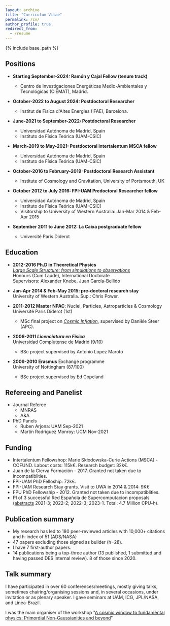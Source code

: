 ```yaml
---
layout: archive
title: "Curriculum Vitae"
permalink: /cv/
author_profile: true
redirect_from:
  - /resume
---
```


{% include base_path %}


Positions 
----
* **Starting September-2024: Ramón y Cajal Fellow (tenure track)**
  * Centro de Investigaciones Energéticas Medio-Ambientales y Tecnológicas (CIEMAT), Madrid.

* **October-2022 to August 2024: Postdoctoral Researcher**
  * Institut de Física d'Altes Energies (IFAE), Barcelona.

* **June-2021 to September-2022: Postdoctoral Researcher**
  * Universidad Autónoma de Madrid, Spain
  * Instituto de Física Teórica (UAM-CSIC)

* **March-2019 to May-2021: Postdoctoral Intertalentum MSCA fellow**
  * Universidad Autónoma de Madrid, Spain
  * Instituto de Física Teórica (UAM-CSIC)
  
* **October-2016 to February-2019: Postdoctoral Research Assistant**
  * Institute of Cosmology and Gravitation, University of Portsmouth, UK

* **October 2012 to July 2016: FPI-UAM Predoctoral Researcher fellow**
  * Universidad Autónoma de Madrid, Spain  
  * Instituto de Física Teórica (UAM-CSIC)
  * Visitorship to University of Western Australia: Jan-Mar 2014 & Feb-Apr 2015

* **September 2011 to June 2012: La Caixa postgraduate fellow**
  * Université Paris Diderot

Education
-----
* **2012-2016 Ph.D in Theoretical Physics** <br>
[<i> Large Scale Structure: from simulations to observations</i>](https://repositorio.uam.es/handle/10486/674730) <br>
Honours (Cum Laude), International Doctorate <br>
Supervisors: Alexander Knebe, Juan García-Bellido

* **Jan-Apr 2014 & Feb-May 2015: pre-doctoral research stay** <br>
University of Western Australia. Sup.: Chris Power.

* **2011-2012 Master NPAC**: Nuclei, Particles, Astroparticles & Cosmology <br>
Université Paris Diderot (1st)
  * MSc final project on [<i> Cosmic Inflation</i>](https://ui.adsabs.harvard.edu/abs/2014JCAP...08..032A/abstract), supervised by Danièle Steer (APC). 

* **2006-2011 <i> Licenciatura en Física</i>** <br>
Universidad Complutense de Madrid (9/10)
  * BSc project supervised by Antonio Lopez Maroto

* **2009-2010 Erasmus** Exchange programme <br>
University of Nottingham (87/100)
  * BSc project supervised by Ed Copeland
  


Refereeing and Panelist
-----
* Journal Referee
  * MNRAS
  * A&A
* PhD Panels
  * Ruben Arjona: UAM Sep-2021
  * Martín Rodríguez Monroy: UCM Nov-2021 

  
Funding
-----
* Intertalentum Fellowshop: Marie Skłodowska-Curie Actions (MSCA) - COFUND. Labout costs: 115k€. Research budget: 32k€.  
* Juan de la Cierva Formación - 2017. Granted not taken due to incompatiblities. 
* FPI-UAM PhD Felloship: 72k€. 
* FPI-UAM Research Stay grants. Visit to UWA in 2014 & 2014: 9K€
* FPU PhD Fellowship - 2012. Granted not taken due to incompatiblities. 
* PI of 3 successful Red Española de Supercomputacion proposals ([abstracts](https://www.bsc.es/res-intranet/abstracts) 2021-3; 2022-2; 2022-3; 2023-1. Total: 4.7 Million CPU-h). 



Publication summary
-----
  * My research has led to 180 peer-reviewed articles with 10,000+ citations and h-index of 51 (ADS/NASA)
  * 47 papers excluding those signed as builder (h=28). 
  * I have 7 first-author papers. 
  * 14 publications being a top-three author (13 published, 1 submitted and having passed DES internal review). 8 of those since 2020.

  
Talk summary
-----
 
 I have participated in over 60 conferences/meetings, mostly giving talks, sometimes chairing/organising sessions and, in several occasions, under invitation or as plenary speaker. I gave seminars at UAM, ICG, JPL/NASA, and Linea-Brazil.
 
 
 I was the main organiser of the workshop "[A cosmic window to fundamental physics: Primordial Non-Gaussianities and beyond](https://workshops.ift.uam-csic.es/PNG2022)"

